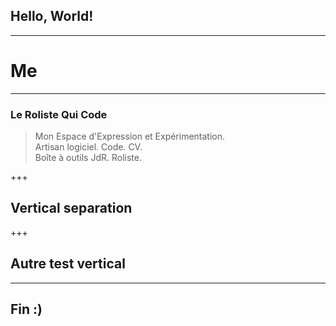 ## Hello, World!

--- 

# Me

--- 

  ### Le Roliste Qui Code
  
  > Mon Espace d'Expression et Expérimentation.<br>
  > Artisan logiciel. Code. CV.<br>
  > Boîte à outils JdR. Roliste.<br>

+++

## Vertical separation 

+++

## Autre test vertical

---

## Fin :)